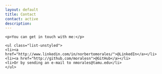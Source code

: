 ```yaml
---
layout: default
title: Contact
contact: active
description: 
---
```

<div class="contact">

	<p>You can get in touch with me:</p>
	
	<ul class="list-unstyled">
	<li><a href="http://www.linkedin.com/in/norbertomorales/">@LinkedIn</a></li> 
	<li><a href="http://github.com/moralesn">@GitHub</a></li>
	<li>Or by sending an e-mail to nmorales@tamu.edu</li>
	</ul>

</div>

